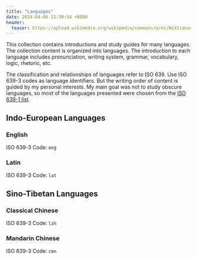 ```yaml
---
title: "Languages"
date: 2024-04-06 21:30:54 +0800
header:
  teaser: https://upload.wikimedia.org/wikipedia/commons/e/ec/Wiktionary-logo.svg
---
```


This collection contains introductions and study guides for many languages. The collection content is organized into languages. The introduction to each language includes pronunciation, writing system, grammar, vocabulary, logic, rhetoric, etc.

The classification and relationships of languages refer to ISO 639. Use ISO 639-3 codes as language identifiers. But the writing order of content is guided by my personal interests. My main goal was not to study obscure languages, so most of the languages presented were chosen from the [ISO 639-1 list](https://en.wikipedia.org/wiki/List_of_ISO_639_language_codes).

## Indo-European Languages

### English

ISO 639-3 Code: `eng`

### Latin

ISO 639-3 Code: `lat`

## Sino-Tibetan Languages

### Classical Chinese

ISO 639-3 Code: `lzh`

### Mandarin Chinese

ISO 639-3 Code: `cmn`
